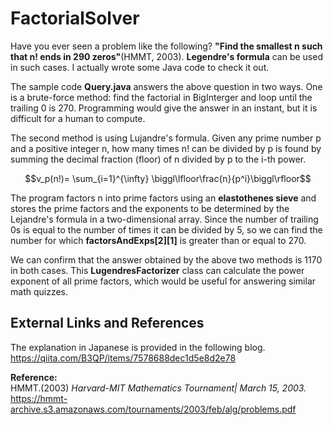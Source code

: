 # FactorialSolver

Have you ever seen a problem like the following? <b>"Find the smallest n such that n! ends in 290 zeros"</b>(HMMT, 2003). <b>Legendre's formula</b> can be used in such cases. I actually wrote some Java code to check it out.

The sample code <b>Query.java</b> answers the above question in two ways. One is a brute-force method: find the factorial in BigInterger and loop until the trailing 0 is 270. Programming would give the answer in an instant, but it is difficult for a human to compute.

The second method is using Lujandre's formula. Given any prime number p and a positive integer n, how many times n! can be divided by p is found by summing the decimal fraction (floor) of n divided by p to the i-th power.

$$v_p(n!)= \sum_{i=1}^{\infty} \biggl\lfloor\frac{n}{p^i}\biggl\rfloor$$

The program factors n into prime factors using an <b>elastothenes sieve</b> and stores the prime factors and the exponents to be determined by the Lejandre's formula in a two-dimensional array. Since the number of trailing 0s is equal to the number of times it can be divided by 5, so we can find the number for which <b>factorsAndExps[2][1]</b> is greater than or equal to 270.

We can confirm that the answer obtained by the above two methods is 1170 in both cases. This <b>LugendresFactorizer</b> class can calculate the power exponent of all prime factors, which would be useful for answering similar math quizzes. 

## External Links and References

The explanation in Japanese is provided in the following blog.
https://qiita.com/B3QP/items/7578688dec1d5e8d2e78

<b>Reference:</b><br>
HMMT.(2003) <i>Harvard-MIT Mathematics Tournament| March 15, 2003.</i><br>
https://hmmt-archive.s3.amazonaws.com/tournaments/2003/feb/alg/problems.pdf<br>
